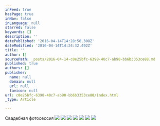 ```yaml
---
inFeed: true
hasPage: true
inNav: false
inLanguage: null
starred: false
keywords: []
description: ''
datePublished: '2016-04-14T14:28:58.308Z'
dateModified: '2016-04-14T14:24:32.492Z'
title: ''
author: []
sourcePath: _posts/2016-04-14-c0e25bfc-6398-40c7-ab90-bb6b3353ce88.md
published: true
authors: []
publisher:
  name: null
  domain: null
  url: null
  favicon: null
url: c0e25bfc-6398-40c7-ab90-bb6b3353ce88/index.html
_type: Article

---
```

Свадебная фотосессия
![](https://the-grid-user-content.s3-us-west-2.amazonaws.com/0586be3b-fd9e-4095-af42-38cf0740ecf6.jpg)
![](https://the-grid-user-content.s3-us-west-2.amazonaws.com/bb9f52ea-1c84-4af4-9546-b6052615a0d0.jpg)
![](https://the-grid-user-content.s3-us-west-2.amazonaws.com/69493ae6-3f0b-4fb1-972f-60fa7716f7af.jpg)
![](https://the-grid-user-content.s3-us-west-2.amazonaws.com/b6b307cb-b21c-46ab-8002-1a687cd84dae.jpg)
![](https://the-grid-user-content.s3-us-west-2.amazonaws.com/767452b3-9c73-4315-a565-1d63b6f887b2.jpg)
![](https://the-grid-user-content.s3-us-west-2.amazonaws.com/94061d0a-7857-43c3-9bdd-ca45346814b6.jpg)
![](https://the-grid-user-content.s3-us-west-2.amazonaws.com/ff61d88b-e942-477e-bb0c-600be67bede7.jpg)